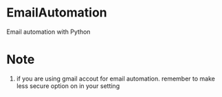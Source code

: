 # EmailAutomation
Email automation with Python

# Note
  
  1. if  you are using gmail accout for email automation. remember to make less secure option on in your setting
